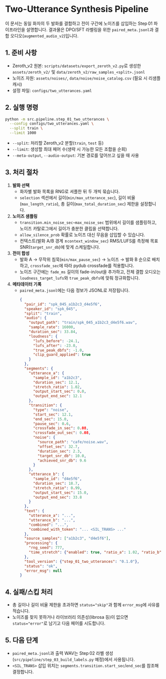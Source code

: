 # Two-Utterance Synthesis Pipeline

이 문서는 동일 화자의 두 발화를 결합하고 전이 구간에 노이즈를 삽입하는 Step 01 파이프라인을 설명합니다. 결과물은 DPO/SFT 라벨링을 위한 `paired_meta.jsonl`과 결합 오디오(`augmented_audio_v2`)입니다.

## 1. 준비 사항
- Zeroth_v2 원본: `scripts/datasets/export_zeroth_v2.py`로 생성한 `assets/zeroth_v2/` 및 `data/zeroth_v2/raw_samples_<split>.jsonl`
- 노이즈 자원: `assets/noises/`, `data/noise/noise_catalog.csv` (필요 시 리샘플 캐시)
- 설정 파일: `configs/two_utterances.yaml`

## 2. 실행 명령
```bash
python -m src.pipeline.step_01_two_utterances \
  --config configs/two_utterances.yaml \
  --split train \
  --limit 1000
```
- `--split`: 처리할 Zeroth_v2 분할(`train`, `test` 등)
- `--limit`: 생성할 최대 페어 수(생략 시 가능한 모든 조합을 순회)
- `--meta-output`, `--audio-output`: 기본 경로를 덮어쓰고 싶을 때 사용

## 3. 처리 절차
1. **발화 선택**  
   - 화자별 발화 목록을 RNG로 셔플한 뒤 두 개씩 묶습니다.  
   - `selection` 섹션에서 길이(`min/max_utterance_sec`), 길이 비율(`max_length_ratio`), 총 길이(`max_total_duration_sec`) 제한을 설정합니다.
2. **노이즈 샘플링**  
   - `transition.min_noise_sec~max_noise_sec` 범위에서 길이를 샘플링하고, 노이즈 카탈로그에서 길이가 충분한 클립을 선택합니다.  
   - `allow_silence_prob` 확률로 노이즈 대신 무음을 삽입할 수 있습니다.  
   - 컨텍스트(발화 A/B 경계 ±`context_window_sec`) RMS/LUFS를 측정해 목표 SNR(`target_snr_db`)에 맞게 스케일합니다.
3. **전이 합성**  
   - 발화 A → 무작위 침묵(`min/max_pause_sec`) → 노이즈 → 발화 B 순으로 배치하고, `crossfade_sec`에 따라 pydub crossfade를 적용합니다.  
   - 노이즈 구간에는 `fade_ms` 길이의 fade-in/out을 추가하고, 전체 결합 오디오는 `loudness_target_lufs`와 `true_peak_dbfs`에 맞춰 정규화합니다.
4. **메타데이터 기록**  
   - `paired_meta.jsonl`에는 다음 정보가 JSONL로 저장됩니다.
     ```json
     {
       "pair_id": "spk_045_a1b2c3_d4e5f6",
       "speaker_id": "spk_045",
       "split": "train",
       "audio": {
         "output_path": "train/spk_045_a1b2c3_d4e5f6.wav",
         "sample_rate": 16000,
         "duration_sec": 33.84,
         "loudness": {
           "lufs_before": -24.1,
           "lufs_after": -23.0,
           "true_peak_dbfs": -1.0,
           "clip_guard_applied": true
         }
       },
       "segments": {
         "utterance_a": {
           "sample_id": "a1b2c3",
           "duration_sec": 12.1,
           "stretch_ratio": 1.02,
           "output_start_sec": 0.0,
           "output_end_sec": 12.1
         },
         "transition": {
           "type": "noise",
           "start_sec": 12.1,
           "end_sec": 15.0,
           "pause_sec": 0.6,
           "crossfade_in_sec": 0.08,
           "crossfade_out_sec": 0.08,
           "noise": {
             "source_path": "cafe/noise.wav",
             "offset_sec": 32.7,
             "duration_sec": 2.3,
             "target_snr_db": 10.0,
             "achieved_snr_db": 9.6
           }
         },
         "utterance_b": {
           "sample_id": "d4e5f6",
           "duration_sec": 18.7,
           "stretch_ratio": 0.99,
           "output_start_sec": 15.0,
           "output_end_sec": 33.8
         }
       },
       "text": {
         "utterance_a": "...",
         "utterance_b": "...",
         "combined": "...",
         "combined_with_token": "... <SIL_TRANS> ..."
       },
       "source_samples": ["a1b2c3", "d4e5f6"],
       "processing": {
         "rng_seed": 777,
         "time_stretch": {"enabled": true, "ratio_a": 1.02, "ratio_b": 0.99}
       },
       "tool_version": {"step_01_two_utterances": "0.1.0"},
       "status": "ok",
       "error_msg": null
     }
     ```

## 4. 실패/스킵 처리
- 총 길이나 길이 비율 제한을 초과하면 `status="skip"`과 함께 `error_msg`에 사유를 적습니다.
- 노이즈를 찾지 못하거나 라이브러리 의존성(librosa 등)이 없으면 `status="error"`로 남기고 다음 페어를 시도합니다.

## 5. 다음 단계
- `paired_meta.jsonl`과 출력 WAV는 Step 02 라벨 생성(`src/pipeline/step_03_build_labels.py` 예정)에서 사용됩니다.
- `<SIL_TRANS>` 삽입 위치는 `segments.transition.start_sec`/`end_sec`를 참조해 결정합니다.
